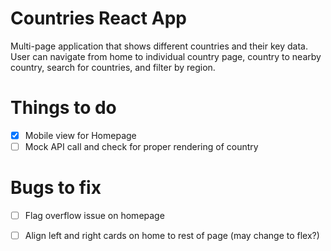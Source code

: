 # Countries React App

Multi-page application that shows different countries and their key data. User can navigate from home to individual country page, country to nearby country, search for countries, and filter by region.


# Things to do
- [x] Mobile view for Homepage
- [ ] Mock API call and check for proper rendering of country

# Bugs to fix
- [ ] Flag overflow issue on homepage
- [ ] Align left and right cards on home to rest of page (may change to flex?)

